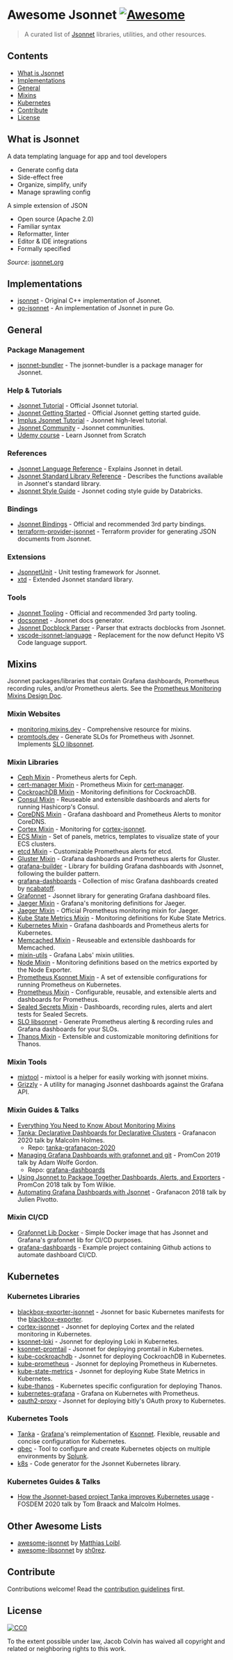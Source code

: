 # Awesome Jsonnet [![Awesome](https://awesome.re/badge.svg)][awesome]

> A curated list of [Jsonnet][jsonnet] libraries, utilities, and other resources.

## Contents

- [What is Jsonnet](#what-is-jsonnet)
- [Implementations](#implementations)
- [General](#general)
- [Mixins](#mixins)
- [Kubernetes](#kubernetes)
- [Contribute](#contribute)
- [License](#license)

## What is Jsonnet

A data templating language for app and tool developers

- Generate config data
- Side-effect free
- Organize, simplify, unify
- Manage sprawling config

A simple extension of JSON

- Open source (Apache 2.0)
- Familiar syntax
- Reformatter, linter
- Editor & IDE integrations
- Formally specified

_Source_: [jsonnet.org][jsonnet]

## Implementations

- [jsonnet][google/jsonnet] - Original C++ implementation of Jsonnet.
- [go-jsonnet][google/go-jsonnet] - An implementation of Jsonnet in pure Go.

## General

### Package Management

- [jsonnet-bundler][jsonnet-bundler/jsonnet-bundler] - The jsonnet-bundler is a package manager for Jsonnet.

### Help & Tutorials

- [Jsonnet Tutorial][jsonnet/tutorial] - Official Jsonnet tutorial.
- [Jsonnet Getting Started][jsonnet/getting-started] - Official Jsonnet getting started guide.
- [Implus Jsonnet Tutorial](https://youtu.be/i5PVp92tAmE) - Jsonnet high-level tutorial.
- [Jsonnet Community][jsonnet/community] - Jsonnet communities.
- [Udemy course](https://www.udemy.com/course/jsonnet-from-scratch/?referralCode=EFA565D6914866D5FADE) - Learn Jsonnet from Scratch

### References

- [Jsonnet Language Reference][jsonnet/language] - Explains Jsonnet in detail.
- [Jsonnet Standard Library Reference][jsonnet/stdlib] - Describes the functions available in Jsonnet's standard library.
- [Jsonnet Style Guide][databricks/jsonnet-style-guide] - Jsonnet coding style guide by Databricks.

### Bindings

- [Jsonnet Bindings][jsonnet/bindings] - Official and recommended 3rd party bindings.
- [terraform-provider-jsonnet][alxrem/terraform-provider-jsonnet] - Terraform provider for generating JSON documents from Jsonnet.

### Extensions

- [JsonnetUnit][yugui/jsonnetunit] - Unit testing framework for Jsonnet.
- [xtd][xtd] - Extended Jsonnet standard library.

### Tools

- [Jsonnet Tooling][jsonnet/tools] - Official and recommended 3rd party tooling.
- [docsonnet][jsonnet-libs/docsonnet] - Jsonnet docs generator.
- [Jsonnet Docblock Parser][legovaer/jsonnet-docblock-parser] - Parser that extracts docblocks from Jsonnet.
- [vscode-jsonnet-language][liamdawson/vscode-jsonnet-language] - Replacement for the now defunct Hepito VS Code language support.

## Mixins

Jsonnet packages/libraries that contain Grafana dashboards, Prometheus recording rules, and/or Prometheus alerts. See the [Prometheus Monitoring Mixins Design Doc](https://docs.google.com/document/d/1A9xvzwqnFVSOZ5fD3blKODXfsat5fg6ZhnKu9LK3lB4/view).

### Mixin Websites

- [monitoring.mixins.dev][monitoring.mixins.dev] - Comprehensive resource for mixins.
- [promtools.dev][promtools.dev] - Generate SLOs for Prometheus with Jsonnet. Implements [SLO libsonnet][metalmatze/slo-libsonnet].

### Mixin Libraries

- [Ceph Mixin][ceph/ceph-mixins] - Prometheus alerts for Ceph.
- [cert-manager Mixin][uneeq-oss/cert-manager-mixin] - Prometheus Mixin for [cert-manager][cert-manager].
- [CockroachDB Mixin][metalmatze/kube-cockroachdb-monitoring] - Monitoring definitions for CockroachDB.
- [Consul Mixin][grafana/consul-mixin] - Reuseable and extensible dashboards and alerts for running Hashicorp's Consul.
- [CoreDNS Mixin][povilasv/coredns-mixin] - Grafana dashboard and Prometheus Alerts to monitor CoreDNS.
- [Cortex Mixin][grafana/cortex-mixin] - Monitoring for [cortex-jsonnet][grafana/cortex-jsonnet].
- [ECS Mixin][voronenko/sa_grafonnet_lib] - Set of panels, metrics, templates to visualize state of your ECS clusters.
- [etcd Mixin][etcd-io/etcd-mixin] - Customizable Prometheus alerts for etcd.
- [Gluster Mixin][gluster/gluster-mixins] - Grafana dashboards and Prometheus alerts for Gluster.
- [grafana-builder][grafana/grafana-builder] - Library for building Grafana dashboards with Jsonnet, following the builder pattern.
- [grafana-dashboards][ncabatoff/grafana-dashboards] - Collection of misc Grafana dashboards created by [ncabatoff][ncabatoff].
- [Grafonnet][grafonnet] - Jsonnet library for generating Grafana dashboard files.
- [Jaeger Mixin][grafana/jaeger-mixin] - Grafana's monitoring definitions for Jaeger.
- [Jaeger Mixin][jaegertracing/jaeger-mixin] - Official Prometheus monitoring mixin for Jaeger.
- [Kube State Metrics Mixin][kubernetes/kube-state-metrics-mixin] - Monitoring definitions for Kube State Metrics.
- [Kubernetes Mixin][kubernetes-monitoring/kubernetes-mixin] - Grafana dashboards and Prometheus alerts for Kubernetes.
- [Memcached Mixin][grafana/memcached-mixin] - Reuseable and extensible dashboards for Memcached.
- [mixin-utils][grafana/mixin-utils] - Grafana Labs' mixin utilities.
- [Node Mixin][prometheus/node-mixin] - Monitoring definitions based on the metrics exported by the Node Exporter.
- [Prometheus Ksonnet Mixin][grafana/prometheus-ksonnet] - A set of extensible configurations for running Prometheus on Kubernetes.
- [Prometheus Mixin][prometheus/prometheus-mixin] - Configurable, reusable, and extensible alerts and dashboards for Prometheus.
- [Sealed Secrets Mixin][bitnami-labs/sealed-secrets] - Dashboards, recording rules, alerts and alert tests for Sealed Secrets.
- [SLO libsonnet][metalmatze/slo-libsonnet] - Generate Prometheus alerting & recording rules and Grafana dashboards for your SLOs.
- [Thanos Mixin][thanos-io/mixin] - Extensible and customizable monitoring definitions for Thanos.

### Mixin Tools

- [mixtool][monitoring-mixins/mixtool] - mixtool is a helper for easily working with jsonnet mixins.
- [Grizzly][grafana/grizzly] - A utility for managing Jsonnet dashboards against the Grafana API.

### Mixin Guides & Talks

- [Everything You Need to Know About Monitoring Mixins][1]
- [Tanka: Declarative Dashboards for Declarative Clusters][2] - Grafanacon 2020 talk by Malcolm Holmes.
  - Repo: [tanka-grafanacon-2020][malcolmholmes/tanka-grafanacon-2020]
- [Managing Grafana Dashboards with grafonnet and git](https://youtu.be/kV3Ua6guynI) - PromCon 2019 talk by Adam Wolfe Gordon.
  - Repo: [grafana-dashboards][adamwg/grafana-dashboards]
- [Using Jsonnet to Package Together Dashboards, Alerts, and Exporters][4] - PromCon 2018 talk by Tom Wilkie.
- [Automating Grafana Dashboards with Jsonnet](https://youtu.be/zmsZq9Pfp1g) - Grafanacon 2018 talk by Julien Pivotto.

### Mixin CI/CD

- [Grafonnet Lib Docker][andrewfarley/grafonnet-lib-dockerhub] - Simple Docker image that has Jsonnet and Grafana's grafonnet lib for CI/CD purposes.
- [grafana-dashboards][adamwg/grafana-dashboards] - Example project containing Github actions to automate dashboard CI/CD.

## Kubernetes

### Kubernetes Libraries

- [blackbox-exporter-jsonnet][brancz/blackbox-exporter-jsonnet] - Jsonnet for basic Kubernetes manifests for the [blackbox-exporter][prometheus/blackbox-exporter].
- [cortex-jsonnet][grafana/cortex-jsonnet] - Jsonnet for deploying Cortex and the related monitoring in Kubernetes.
- [ksonnet-loki][grafana/ksonnet-loki] - Jsonnet for deploying Loki in Kubernetes.
- [ksonnet-promtail][grafana/ksonnet-promtail] - Jsonnet for deploying promtail in Kubernetes.
- [kube-cockroachdb][metalmatze/kube-cockroachdb] - Jsonnet for deploying CockroachDB in Kubernetes.
- [kube-prometheus][prometheus-operator/kube-prometheus] - Jsonnet for deploying Prometheus in Kubernetes.
- [kube-state-metrics][kubernetes/kube-state-metrics] - Jsonnet for deploying Kube State Metrics in Kubernetes.
- [kube-thanos][thanos-io/kube-thanos] - Kubernetes specific configuration for deploying Thanos.
- [kubernetes-grafana][brancz/kubernetes-grafana] - Grafana on Kubernetes with Prometheus.
- [oauth2-proxy][jsonnet-libs/oauth2-proxy] - Jsonnet for deploying bitly's OAuth proxy to Kubernetes.

### Kubernetes Tools

- [Tanka][tanka] - [Grafana][grafana]'s reimplementation of [Ksonnet][ksonnet]. Flexible, reusable and concise configuration for Kubernetes.
- [qbec][qbec] - Tool to configure and create Kubernetes objects on multiple environments by [Splunk][splunk].
- [k8s][jsonnet-libs/k8s] - Code generator for the Jsonnet Kubernetes library.

### Kubernetes Guides & Talks

- [How the Jsonnet-based project Tanka improves Kubernetes usage][3] - FOSDEM 2020 talk by Tom Braack and Malcolm Holmes.

## Other Awesome Lists

- [awesome-jsonnet][metalmatze/awesome-jsonnet] by [Matthias Loibl][metalmatze].
- [awesome-libsonnet][sh0rez/awesome-libsonnet] by [sh0rez][sh0rez].

## Contribute

Contributions welcome! Read the [contribution guidelines](contributing.md) first.

## License

[![CC0](https://mirrors.creativecommons.org/presskit/buttons/88x31/svg/cc-zero.svg)][cc-zero]

To the extent possible under law, Jacob Colvin has waived all copyright and related or neighboring rights to this work.

<!-- Awesome -->
[awesome]: https://awesome.re
[cc-zero]: https://creativecommons.org/publicdomain/zero/1.0

<!-- Jsonnet Pages -->
[jsonnet]: https://jsonnet.org/
[jsonnet/bindings]: https://jsonnet.org/ref/bindings.html
[jsonnet/community]: https://jsonnet.org/learning/community.html
[jsonnet/getting-started]: https://jsonnet.org/learning/getting_started.html
[jsonnet/language]: https://jsonnet.org/ref/language.html
[jsonnet/stdlib]: https://jsonnet.org/ref/stdlib.html
[jsonnet/tools]: https://jsonnet.org/learning/tools.html
[jsonnet/tutorial]: https://jsonnet.org/learning/tutorial.html
[google/jsonnet]: https://github.com/google/jsonnet
[google/go-jsonnet]: https://github.com/google/go-jsonnet

<!-- Project Repos -->
[adamwg/grafana-dashboards]: https://github.com/adamwg/grafana-dashboards
[alxrem/terraform-provider-jsonnet]: https://github.com/alxrem/terraform-provider-jsonnet
[andrewfarley/grafonnet-lib-dockerhub]: https://github.com/AndrewFarley/grafonnet-lib-dockerhub
[brancz/blackbox-exporter-jsonnet]: https://github.com/brancz/blackbox-exporter-jsonnet
[brancz/kubernetes-grafana]: https://github.com/brancz/kubernetes-grafana
[databricks/jsonnet-style-guide]: https://github.com/databricks/jsonnet-style-guide
[grafana/cortex-jsonnet]: https://github.com/grafana/cortex-jsonnet
[grafana/grafana-builder]: https://github.com/grafana/jsonnet-libs/tree/master/grafana-builder
[grafana/grizzly]: https://github.com/grafana/grizzly
[grafana/ksonnet-loki]: https://github.com/grafana/loki/tree/master/production/ksonnet/loki
[grafana/ksonnet-promtail]: https://github.com/grafana/loki/tree/master/production/ksonnet/promtail
[grafana/mixin-utils]: https://github.com/grafana/jsonnet-libs/tree/master/mixin-utils
[grafana/prometheus-ksonnet]: https://github.com/grafana/jsonnet-libs/tree/master/prometheus-ksonnet
[jaegertracing/jaeger-mixin]: https://github.com/jaegertracing/jaeger/tree/master/monitoring/jaeger-mixin
[jsonnet-bundler/jsonnet-bundler]: https://github.com/jsonnet-bundler/jsonnet-bundler
[jsonnet-libs/docsonnet]: https://github.com/jsonnet-libs/docsonnet
[jsonnet-libs/k8s]: https://github.com/jsonnet-libs/k8s
[jsonnet-libs/oauth2-proxy]: https://github.com/grafana/jsonnet-libs/blob/master/oauth2-proxy
[kubernetes/kube-state-metrics]: https://github.com/kubernetes/kube-state-metrics/tree/master/jsonnet/kube-state-metrics
[legovaer/jsonnet-docblock-parser]: https://github.com/legovaer/jsonnet-docblock-parser
[liamdawson/vscode-jsonnet-language]: https://github.com/liamdawson/vscode-jsonnet-language
[malcolmholmes/tanka-grafanacon-2020]: https://github.com/malcolmholmes/tanka-grafanacon-2020
[metalmatze/kube-cockroachdb]: https://github.com/metalmatze/kube-cockroachdb
[metalmatze/slo-libsonnet]: https://github.com/metalmatze/slo-libsonnet
[monitoring-mixins/mixtool]: https://github.com/monitoring-mixins/mixtool
[ncabatoff/grafana-dashboards]: https://github.com/ncabatoff/grafana-dashboards
[prometheus-operator/kube-prometheus]: https://github.com/prometheus-operator/kube-prometheus
[prometheus/blackbox-exporter]: https://github.com/prometheus/blackbox_exporter
[thanos-io/kube-thanos]: https://github.com/thanos-io/kube-thanos
[voronenko/sa_grafonnet_lib]: https://github.com/Voronenko/sa_grafonnet_lib
[yugui/jsonnetunit]: https://github.com/yugui/jsonnetunit

<!-- Project Repos (from monitoring.mixins.dev) -->
[bitnami-labs/sealed-secrets]: https://github.com/bitnami-labs/sealed-secrets/tree/master/contrib/prometheus-mixin
[ceph/ceph-mixins]: https://github.com/ceph/ceph-mixins
[etcd-io/etcd-mixin]: https://github.com/etcd-io/etcd/tree/master/Documentation/etcd-mixin
[gluster/gluster-mixins]: https://github.com/gluster/gluster-mixins
[grafana/consul-mixin]: https://github.com/grafana/jsonnet-libs/tree/master/consul-mixin
[grafana/cortex-mixin]: https://github.com/grafana/cortex-jsonnet/tree/master/cortex-mixin
[grafana/jaeger-mixin]: https://github.com/grafana/jsonnet-libs/tree/master/jaeger-mixin
[grafana/memcached-mixin]: https://github.com/grafana/jsonnet-libs/blob/master/memcached-mixin
[kubernetes-monitoring/kubernetes-mixin]: https://github.com/kubernetes-monitoring/kubernetes-mixin
[kubernetes/kube-state-metrics-mixin]: https://github.com/kubernetes/kube-state-metrics/tree/master/jsonnet/kube-state-metrics-mixin
[metalmatze/kube-cockroachdb-monitoring]: https://github.com/metalmatze/kube-cockroachdb/tree/master/monitoring
[povilasv/coredns-mixin]: https://github.com/povilasv/coredns-mixin
[prometheus-operator/mixin]: https://github.com/prometheus-operator/prometheus-operator/tree/master/jsonnet/mixin
[prometheus/node-mixin]: https://github.com/prometheus/node_exporter/tree/master/docs/node-mixin
[prometheus/prometheus-mixin]: https://github.com/prometheus/prometheus/tree/master/documentation/prometheus-mixin
[thanos-io/mixin]: https://github.com/thanos-io/thanos/tree/master/mixin
[uneeq-oss/cert-manager-mixin]: https://gitlab.com/uneeq-oss/cert-manager-mixin

<!-- Project Websites -->
[cert-manager]: https://cert-manager.io/
[grafana]: https://grafana.com/
[grafonnet]: https://grafana.github.io/grafonnet-lib/
[ksonnet]: https://ksonnet.io/
[monitoring.mixins.dev]: https://monitoring.mixins.dev/
[promtools.dev]: https://promtools.dev
[qbec]: https://qbec.io/
[splunk]: https://splunk.com/
[tanka]: https://tanka.dev/
[xtd]: https://jsonnet-libs.github.io/xtd/

<!-- Articles -->
[1]: https://grafana.com/blog/2018/09/13/everything-you-need-to-know-about-monitoring-mixins/
[2]: https://grafana.com/go/grafanaconline/tanka-declarative-dashboards-for-declarative-clusters/
[3]: https://grafana.com/blog/2020/03/11/how-the-jsonnet-based-project-tanka-improves-kubernetes-usage/
[4]: https://promcon.io/2018-munich/talks/prometheus-monitoring-mixins/

<!-- User Credits -->
[ncabatoff]: https://github.com/ncabatoff
[metalmatze]: https://github.com/metalmatze
[sh0rez]: https://github.com/sh0rez

<!-- Similar Lists -->
[metalmatze/awesome-jsonnet]: https://github.com/metalmatze/awesome-jsonnet
[sh0rez/awesome-libsonnet]: https://github.com/sh0rez/awesome-libsonnet
